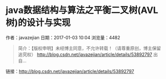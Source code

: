 #  java数据结构与算法之平衡二叉树(AVL树)的设计与实现
作者：javazejian
日期：2017-01-03 10:04
浏览量：4482
> 简介：【版权申明】未经博主同意，不允许转载！（请尊重原创，博主保留追究权） 
  http://blog.csdn.net/javazejian/article/details/53892797 
  出自...

 链接：http://blog.csdn.net/javazejian/article/details/53892797
